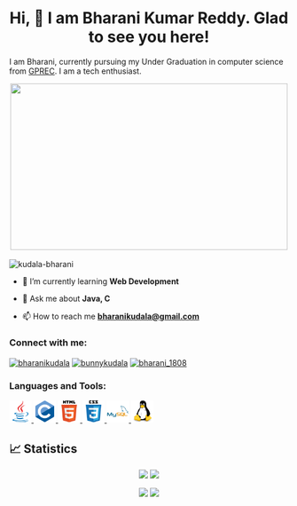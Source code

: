 <h1 align="center"> Hi, 👋 I am Bharani Kumar Reddy. Glad to see you here!</h1>

 I am Bharani, currently pursuing my Under Graduation in computer science from [GPREC](https://www.gprec.ac.in/). I am a tech enthusiast.

<p align="center">
  <img src="https://github.com/vivekweb2013/vivekweb2013/raw/main/developer.gif" width="500" height="300">
</p>


<p align="left"> <img src="https://komarev.com/ghpvc/?username=bharani-bunny&label=Profile%20views&color=0e75b6&style=flat" alt="kudala-bharani" /> </p>

- 🌱 I’m currently learning **Web Development**

- 💬 Ask me about **Java, C**

- 📫 How to reach me **bharanikudala@gmail.com**

<h3 align="left">Connect with me:</h3>
<p align="left">
<a href="https://linkedin.com/in/bharanikudala" target="blank"><img align="center" src="https://raw.githubusercontent.com/rahuldkjain/github-profile-readme-generator/master/src/images/icons/Social/linked-in-alt.svg" alt="bharanikudala" height="30" width="40" /></a>
<a href="https://instagram.com/bunnykudala" target="blank"><img align="center" src="https://raw.githubusercontent.com/rahuldkjain/github-profile-readme-generator/master/src/images/icons/Social/instagram.svg" alt="bunnykudala" height="30" width="40" /></a>
<a href="https://www.codechef.com/users/bharani_1808" target="blank"><img align="center" src="https://cdn.jsdelivr.net/npm/simple-icons@3.1.0/icons/codechef.svg" alt="bharani_1808" height="30" width="40" /></a>
</p>

<h3 align="left">Languages and Tools:</h3>
<p align="left"> 
  <a href="https://www.java.com" target="_blank" rel="noreferrer"> <img src="https://raw.githubusercontent.com/devicons/devicon/master/icons/java/java-original.svg" alt="java" width="40" height="40"/> </a> 
  <a href="https://www.cprogramming.com/" target="_blank" rel="noreferrer"> <img src="https://raw.githubusercontent.com/devicons/devicon/master/icons/c/c-original.svg" alt="c" width="40" height="40"/> </a> 
   <a href="https://www.w3.org/html/" target="_blank" rel="noreferrer"> <img src="https://raw.githubusercontent.com/devicons/devicon/master/icons/html5/html5-original-wordmark.svg" alt="html5" width="40" height="40"/> </a> 
  <a href="https://www.w3schools.com/css/" target="_blank" rel="noreferrer"> <img src="https://raw.githubusercontent.com/devicons/devicon/master/icons/css3/css3-original-wordmark.svg" alt="css3" width="40" height="40"/> </a> 
  <a href="https://www.mysql.com/" target="_blank" rel="noreferrer"> <img src="https://raw.githubusercontent.com/devicons/devicon/master/icons/mysql/mysql-original-wordmark.svg" alt="mysql" width="40" height="40"/> </a>
  <a href="https://www.linux.org/" target="_blank" rel="noreferrer"> <img src="https://raw.githubusercontent.com/devicons/devicon/master/icons/linux/linux-original.svg" alt="linux" width="40" height="40"/> </a> 
  

## 📈 Statistics 

<p align="center">
   <img width="48%" src="https://github-readme-stats.vercel.app/api?username=kudala-bharani&show_icons=true&theme=radical" />
   <img width="48%" src="https://github-readme-streak-stats.herokuapp.com/?user=kudala-bharani&theme=radical" />
</p>


<p align="center">
   <img width="48%" src="https://github-readme-stats.vercel.app/api/top-langs/?username=kudala-bharani&layout=compact&theme=radical" />
   <a href="https://github.com/kudala-bharani/AI-Assisted-Websites">
      <img width="48%" src="https://github-readme-stats.vercel.app/api/pin/?username=kudala-bharani&repo=AI-Assisted-Websites&theme=radical&show_owner=false" />
   </a>
</p>


